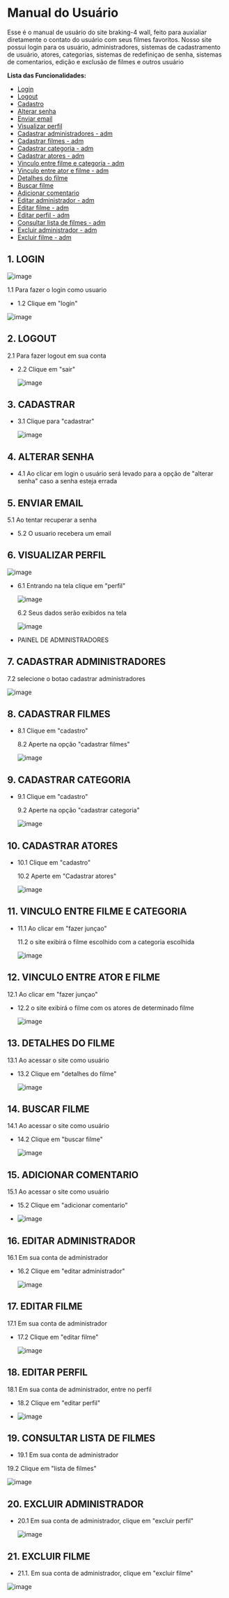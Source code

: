 # Manual do Usuário

Esse é o manual de usuário do site braking-4 wall, feito para auxialiar diretamente o contato do usuário com seus filmes favoritos. Nosso site possui login para os usuário, administradores, sistemas de cadastramento de usuário, atores, categorias, sistemas de redefiniçao de senha, sistemas de comentarios, edição e exclusão de filmes e outros usuário 


**Lista das Funcionalidades:**


 - [Login](#Login)
 - [Logout](#Lpgout)
 - [Cadastro](#Cadastro)
 - [Alterar senha](#Alterarsenha)
 - [Enviar email](#Enviaremail)
 - [Visualizar perfil](#Visualizarperfil)
 - [Cadastrar administradores - adm](#Cadastraradministradores)
 - [Cadastrar filmes - adm](#Cadastrarfilmes)
 - [Cadastrar categoria - adm](#Cadastrarcategoria)
 - [Cadastrar atores - adm](#Cadastraratores)
 - [Vinculo entre filme e categoria - adm](#Vinculoatorecategoria)
 - [Vinculo entre ator e filme - adm](#Vinculoatuaçoes)
 - [Detalhes do filme](#Detalhesdofilme)
 - [Buscar filme](#Buscarfilme)
 - [Adicionar comentario](#Adicionarcomentario)
 - [Editar administrador - adm](#Editaradministrador)
 - [Editar filme - adm](#Editarfilme)
 - [Editar perfil - adm](Editarperfil#)
 - [Consultar lista de filmes - adm](#Listadefilmes)
 - [Excluir administrador - adm](#Excluiradministrador)
 - [Excluir filme - adm](#Excluirfilme) 


  ## 1. LOGIN  

   ![image](https://github.com/cp2-dc-info-projeto-final/breaking-4-wall/assets/143643654/44d0f6ca-386b-420b-9847-470e66c2d8c4)


   1.1 Para fazer o login como usuario 

 - 1.2 Clique em "login"

  ![image](https://github.com/cp2-dc-info-projeto-final/breaking-4-wall/assets/143643654/92ff08d6-b4a9-4e92-90a2-c3bd2b1984fe)

 
  ## 2. LOGOUT

   2.1 Para fazer logout em sua conta 

 - 2.2 Clique em "sair" 

   ![image](https://github.com/cp2-dc-info-projeto-final/breaking-4-wall/assets/143643654/d05e27ec-357d-46f1-a060-b5a8370e5512)


  ## 3. CADASTRAR

 - 3.1 Clique para "cadastrar" 

   ![image](https://github.com/cp2-dc-info-projeto-final/breaking-4-wall/assets/143643654/41ff87e6-f07c-4751-9174-064c72b5bdcf)


  ## 4. ALTERAR SENHA

 - 4.1 Ao clicar em login o usuário será levado para a opção de "alterar senha" caso a senha esteja errada

  ## 5. ENVIAR EMAIL
   
   5.1 Ao tentar recuperar a senha 

 - 5.2 O usuario recebera um email
  
  ## 6. VISUALIZAR PERFIL
  
   ![image](https://github.com/cp2-dc-info-projeto-final/breaking-4-wall/assets/143643654/d320b232-58cf-4e68-bebc-47d50209409d)

 - 6.1 Entrando na tela clique em "perfil"
   
   ![image](https://github.com/cp2-dc-info-projeto-final/breaking-4-wall/assets/143643654/8dc78f3f-80b8-48c8-8570-35ee34155c1b)

   6.2 Seus dados serão exibidos na tela

   ![image](https://github.com/cp2-dc-info-projeto-final/breaking-4-wall/assets/143643654/e6c68d2d-8a9b-44e2-8c44-2571778f4f96)


 - PAINEL DE ADMINISTRADORES

   
  ## 7. CADASTRAR ADMINISTRADORES 

   7.2 selecione o botao cadastrar administradores

   ![image](https://github.com/cp2-dc-info-projeto-final/breaking-4-wall/assets/143643654/90eface4-ac18-46de-985f-c1bcce774b48)


  ## 8. CADASTRAR FILMES

 - 8.1 Clique em "cadastro"

   8.2 Aperte na opção "cadastrar filmes"

   ![image](https://github.com/cp2-dc-info-projeto-final/breaking-4-wall/assets/143643654/cf8bd587-134f-4569-ab2b-41b79c2bc29f)


  ## 9. CADASTRAR CATEGORIA

 - 9.1 Clique em "cadastro"

   9.2 Aperte na opção "cadastrar categoria"

   ![image](https://github.com/cp2-dc-info-projeto-final/breaking-4-wall/assets/143643654/9bcd64bd-d6ac-4249-a01a-e0ab40b48e60)


  ## 10. CADASTRAR ATORES

 - 10.1 Clique em "cadastro"

   10.2 Aperte em "Cadastrar atores"

   ![image](https://github.com/cp2-dc-info-projeto-final/breaking-4-wall/assets/143643654/6485daba-5c93-447d-9672-567d32fd10b4)


  ## 11. VINCULO ENTRE FILME E CATEGORIA 

 - 11.1 Ao clicar em "fazer junçao" 

   11.2 o site exibirá o filme escolhido com a categoria escolhida

   ![image](https://github.com/cp2-dc-info-projeto-final/breaking-4-wall/assets/143643654/761ab11b-cdee-4dd2-99e7-3317c498f42c)

   
  ## 12. VINCULO ENTRE ATOR E FILME

   12.1 Ao clicar em "fazer junçao"

 - 12.2 o site exibirá o filme com os atores de determinado filme

   ![image](https://github.com/cp2-dc-info-projeto-final/breaking-4-wall/assets/143643654/a3fd733c-1c22-4cd3-a10c-018de4f9b8b7)


  ## 13. DETALHES DO FILME 

   13.1 Ao acessar o site como usuário

 - 13.2 Clique em "detalhes do filme"

   ![image](https://github.com/cp2-dc-info-projeto-final/breaking-4-wall/assets/143643654/3ff5b99f-3958-475f-a3c8-da1d1e237aec)


  ## 14. BUSCAR FILME

   14.1 Ao acessar o site como usuário
   
 - 14.2 Clique em "buscar filme"

   ![image](https://github.com/cp2-dc-info-projeto-final/breaking-4-wall/assets/143643654/c531b7be-e43e-49a3-84ba-37bb5b41ff39)

  
  ## 15. ADICIONAR COMENTARIO

   15.1 Ao acessar o site como usuário

 - 15.2 Clique em "adicionar comentario"

 - ![image](https://github.com/cp2-dc-info-projeto-final/breaking-4-wall/assets/143643654/7e6b3d0f-4c21-45d0-957a-59ab3030c7a7)


  ## 16. EDITAR ADMINISTRADOR

   16.1 Em sua conta de administrador

 - 16.2 Clique em "editar administrador"

   ![image](https://github.com/cp2-dc-info-projeto-final/breaking-4-wall/assets/143643654/9e5e2bad-4dd6-4fb7-9fff-34b6d38c89ea)

   
  ## 17. EDITAR FILME 

   17.1 Em sua conta de administrador

 - 17.2 Clique em "editar filme"

   ![image](https://github.com/cp2-dc-info-projeto-final/breaking-4-wall/assets/143643654/ccb05ab1-8c58-457e-a685-b9c2e0440706)


  ## 18. EDITAR PERFIL 

   18.1 Em sua conta de administrador, entre no perfil

 - 18.2 Clique em "editar perfil"

 - ![image](https://github.com/cp2-dc-info-projeto-final/breaking-4-wall/assets/143643654/b04fa592-6225-49f6-851d-e4e7cd79f2d4)


  ## 19. CONSULTAR LISTA DE FILMES
 
  - 19.1 Em sua conta de administrador
 
   19.2 Clique em "lista de filmes"

   ![image](https://github.com/cp2-dc-info-projeto-final/breaking-4-wall/assets/143643654/3c00cb36-0b49-4c6e-ac59-7d665ab2c96d)

 
  ## 20. EXCLUIR ADMINISTRADOR 

 - 20.1 Em sua conta de administrador, clique em "excluir perfil"

   ![image](https://github.com/cp2-dc-info-projeto-final/breaking-4-wall/assets/143643654/62341926-972a-44af-8242-a933b3147da8)

 
  ## 21. EXCLUIR FILME 

 - 21.1. Em sua conta de administrador, clique em "excluir filme"

  ![image](https://github.com/cp2-dc-info-projeto-final/breaking-4-wall/assets/143643654/a044dc49-e6c7-4f84-a7d2-4575e788b40b)


